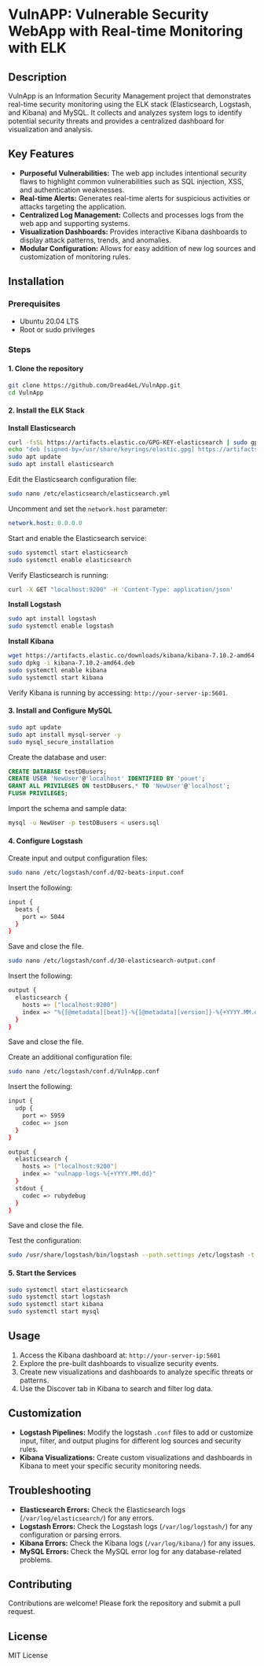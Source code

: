 # VulnAPP: Vulnerable Security WebApp with Real-time Monitoring with ELK

## Description

VulnApp is an Information Security Management project that demonstrates real-time security monitoring using the ELK stack (Elasticsearch, Logstash, and Kibana) and MySQL. It collects and analyzes system logs to identify potential security threats and provides a centralized dashboard for visualization and analysis.

## Key Features

- **Purposeful Vulnerabilities:** The web app includes intentional security flaws to highlight common vulnerabilities such as SQL injection, XSS, and authentication weaknesses.
- **Real-time Alerts:** Generates real-time alerts for suspicious activities or attacks targeting the application.
- **Centralized Log Management:** Collects and processes logs from the web app and supporting systems.
- **Visualization Dashboards:** Provides interactive Kibana dashboards to display attack patterns, trends, and anomalies.
- **Modular Configuration:** Allows for easy addition of new log sources and customization of monitoring rules.

## Installation

### Prerequisites

- Ubuntu 20.04 LTS
- Root or sudo privileges

### Steps

#### 1. Clone the repository

```bash
git clone https://github.com/Dread4eL/VulnApp.git
cd VulnApp
```

#### 2. Install the ELK Stack

**Install Elasticsearch**

```bash
curl -fsSL https://artifacts.elastic.co/GPG-KEY-elasticsearch | sudo gpg --dearmor -o /usr/share/keyrings/elastic.gpg
echo "deb [signed-by=/usr/share/keyrings/elastic.gpg] https://artifacts.elastic.co/packages/7.x/apt stable main" | sudo tee -a /etc/apt/sources.list.d/elastic-7.x.list
sudo apt update
sudo apt install elasticsearch
```

Edit the Elasticsearch configuration file:

```bash
sudo nano /etc/elasticsearch/elasticsearch.yml
```

Uncomment and set the `network.host` parameter:

```yaml
network.host: 0.0.0.0
```

Start and enable the Elasticsearch service:

```bash
sudo systemctl start elasticsearch
sudo systemctl enable elasticsearch
```

Verify Elasticsearch is running:

```bash
curl -X GET "localhost:9200" -H 'Content-Type: application/json'
```

**Install Logstash**

```bash
sudo apt install logstash
sudo systemctl enable logstash
```

**Install Kibana**

```bash
wget https://artifacts.elastic.co/downloads/kibana/kibana-7.10.2-amd64.deb
sudo dpkg -i kibana-7.10.2-amd64.deb
sudo systemctl enable kibana
sudo systemctl start kibana
```

Verify Kibana is running by accessing: `http://your-server-ip:5601`.

#### 3. Install and Configure MySQL

```bash
sudo apt update
sudo apt install mysql-server -y
sudo mysql_secure_installation
```

Create the database and user:

```sql
CREATE DATABASE testDBusers;
CREATE USER 'NewUser'@'localhost' IDENTIFIED BY 'pouet';
GRANT ALL PRIVILEGES ON testDBusers.* TO 'NewUser'@'localhost';
FLUSH PRIVILEGES;
```

Import the schema and sample data:

```bash
mysql -u NewUser -p testDBusers < users.sql
```

#### 4. Configure Logstash

Create input and output configuration files:

```bash
sudo nano /etc/logstash/conf.d/02-beats-input.conf
```

Insert the following:

```bash
input {
  beats {
    port => 5044
  }
}
```

Save and close the file.

```bash
sudo nano /etc/logstash/conf.d/30-elasticsearch-output.conf
```

Insert the following:

```bash
output {
  elasticsearch {
    hosts => ["localhost:9200"]
    index => "%{[@metadata][beat]}-%{[@metadata][version]}-%{+YYYY.MM.dd}"
  }
}
```

Save and close the file.

Create an additional configuration file:

```bash
sudo nano /etc/logstash/conf.d/VulnApp.conf
```

Insert the following:

```bash
input {
  udp {
    port => 5959
    codec => json
  }
}

output {
  elasticsearch {
    hosts => ["localhost:9200"]
    index => "vulnapp-logs-%{+YYYY.MM.dd}"
  }
  stdout {
    codec => rubydebug
  }
}
```

Save and close the file.

Test the configuration:

```bash
sudo /usr/share/logstash/bin/logstash --path.settings /etc/logstash -t
```


#### 5. Start the Services

```bash
sudo systemctl start elasticsearch
sudo systemctl start logstash
sudo systemctl start kibana
sudo systemctl start mysql
```

## Usage

1. Access the Kibana dashboard at: `http://your-server-ip:5601`
2. Explore the pre-built dashboards to visualize security events.
3. Create new visualizations and dashboards to analyze specific threats or patterns.
4. Use the Discover tab in Kibana to search and filter log data.

## Customization

- **Logstash Pipelines:** Modify the logstash `.conf` files to add or customize input, filter, and output plugins for different log sources and security rules.
- **Kibana Visualizations:** Create custom visualizations and dashboards in Kibana to meet your specific security monitoring needs.

## Troubleshooting

- **Elasticsearch Errors:** Check the Elasticsearch logs (`/var/log/elasticsearch/`) for any errors.
- **Logstash Errors:** Check the Logstash logs (`/var/log/logstash/`) for any configuration or parsing errors.
- **Kibana Errors:** Check the Kibana logs (`/var/log/kibana/`) for any issues.
- **MySQL Errors:** Check the MySQL error log for any database-related problems.

## Contributing

Contributions are welcome! Please fork the repository and submit a pull request.

## License

MIT License
